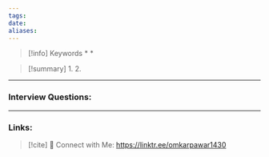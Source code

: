 ```yaml
---
tags: 
date: 
aliases:
---
```

>[!info] Keywords
>* 
>* 









>[!summary] 
>1. 
>2. 

------
### Interview Questions:

----
### Links:
>[!cite]
> 🤝 Connect with Me: https://linktr.ee/omkarpawar1430